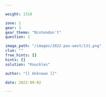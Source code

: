 ```yaml
---

weight: 1310

zone: 1
gear: 3
gear_theme: "Nintendon't"
question: 1

image_path: "/images/2022-pax-west/131.png"
clue: ""
free_hints: []
hints: []
solution: "Knuckles"

author: "[[ Unknown ]]"

date: 2022-09-02

---
```


